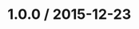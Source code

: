 <!--mdast setext-->

<!--lint disable no-multiple-toplevel-headings -->

1.0.0 / 2015-12-23
==================
